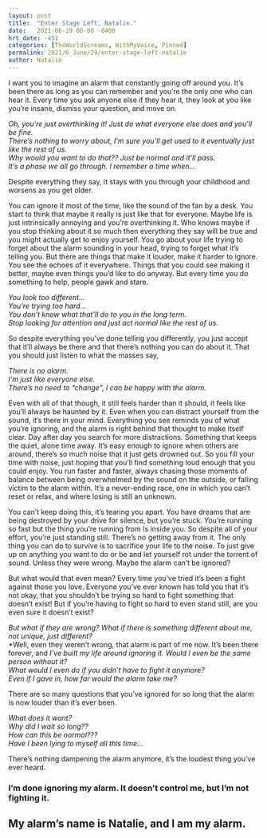 ```yaml
---
layout: post
title:  "Enter Stage Left, Natalie."
date:   2021-06-29 06-00 -0400
hrt_date: -451
categories: [TheWorldScreams, WithMyVoice, Pinned]
permalink: 2021/6_June/29/enter-stage-left-natalie
author: Natalie
---
```

I want you to imagine an alarm that constantly going off around you. It’s been there as long as you can remember and you’re the only one who can hear it. Every time you ask anyone else if they hear it, they look at you like you’re insane, dismiss your question, and move on.

*Oh, you’re just overthinking it! Just do what everyone else does and you’ll be fine.*  
*There’s nothing to worry about, I’m sure you’ll get used to it eventually just like the rest of us.*  
*Why would you want to do that?? Just be normal and it’ll pass.*  
*It’s a phase we all go through. I remember a time when…*  

Despite everything they say, it stays with you through your childhood and worsens as you get older.

You can ignore it most of the time, like the sound of the fan by a desk. You start to think that maybe it really is just like that for everyone. Maybe life is just intrinsically annoying and you’re overthinking it. Who knows maybe if you stop thinking about it so much then everything they say will be true and you might actually get to enjoy yourself.
You go about your life trying to forget about the alarm sounding in your head, trying to forget what it’s telling you. But there are things that make it louder, make it harder to ignore. You see the echoes of it everywhere. Things that you could see making it better, maybe even things you’d like to do anyway. But every time you do something to help, people gawk and stare.

*You look too different...*  
*You’re trying too hard...*  
*You don’t know what that’ll do to you in the long term.*  
*Stop looking for attention and just act normal like the rest of us.*  

So despite everything you’ve done telling you differently, you just accept that it’ll always be there and that there’s nothing you can do about it. That you should just listen to what the masses say,

*There is no alarm.*  
*I’m just like everyone else.*  
*There’s no need to “change”, I can be happy with the alarm.*  

Even with all of that though, it still feels harder than it should, it feels like you’ll always be haunted by it. Even when you can distract yourself from the sound, it’s there in your mind. Everything you see reminds you of what you’re ignoring, and the alarm is right behind that thought to make itself clear. Day after day you search for more distractions. Something that keeps the quiet, alone time away.
It’s easy enough to ignore when others are around, there’s so much noise that it just gets drowned out. So you fill your time with noise, just hoping that you’ll find something loud enough that you could enjoy. You run faster and faster, always chasing those moments of balance between being overwhelmed by the sound on the outside, or falling victim to the alarm within. It’s a never-ending race, one in which you can’t reset or relax, and where losing is still an unknown.

You can’t keep doing this, it’s tearing you apart. You have dreams that are being destroyed by your drive for silence, but you’re stuck. You’re running so fast but the thing you’re running from Is inside you. So despite all of your effort, you’re just standing still. There’s no getting away from it. The only thing you can do to survive is to sacrifice your life to the noise. To just give up on anything you want to do or be and let yourself rot under the torrent of sound. Unless they were wrong. Maybe the alarm can’t be ignored?

But what would that even mean? Every time you’ve tried it’s been a fight against those you love. Everyone you’ve ever known has told you that it’s not okay, that you shouldn’t be trying so hard to fight something that doesn’t exist! But if you’re having to fight so hard to even stand still, are you even sure it doesn’t exist?

*But what if they are wrong? What if there is something different about me, not unique, just different?*  
*Well, even they weren’t wrong, that alarm is part of me now. It’s been there forever, and *I’ve built my life around ignoring it. Would I even be the same person without it?*  
*What would I even do if you didn’t have to fight it anymore?*  
*Even if I gave in, how far would the alarm take me?*  

There are so many questions that you’ve ignored for so long that the alarm is now louder than it’s ever been.

*What does it want?*  
*Why did I wait so long??*  
*How can this be normal???*  
*Have I been lying to myself all this time...*  

There’s nothing dampening the alarm anymore, it’s the loudest thing you’ve ever heard.

### I’m done ignoring my alarm. It doesn’t control me, but I’m not fighting it.
## My alarm’s name is Natalie, and I am my alarm.